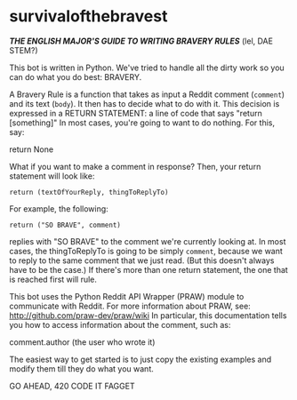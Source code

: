 survivalofthebravest
====================

***THE ENGLISH MAJOR'S GUIDE TO WRITING BRAVERY RULES***
(lel, DAE STEM?)

This bot is written in Python.
We've tried to handle all the dirty work so you can do what you
 do best: BRAVERY.

A Bravery Rule is a function that takes as input a Reddit
 comment (`comment`) and its text (`body`).
It then has to decide what to do with it.
This decision is expressed in a RETURN STATEMENT: a line of code
 that says "return [something]"
In most cases, you're going to want to do nothing. For this, say:

  return None

What if you want to make a comment in response? Then, your return
 statement will look like:

	return (textOfYourReply, thingToReplyTo)

For example, the following:

	return ("SO BRAVE", comment)

replies with "SO BRAVE" to the comment we're currently looking at.
In most cases, the thingToReplyTo is going to be simply `comment`,
 because we want to reply to the same comment that we just read.
(But this doesn't always have to be the case.)
If there's more than one return statement, the one that is reached
 first will rule.

This bot uses the Python Reddit API Wrapper (PRAW) module to
 communicate with Reddit.
For more information about PRAW, see:
 http://github.com/praw-dev/praw/wiki
In particular, this documentation tells you how to access
 information about the comment, such as:

comment.author	(the user who wrote it)

The easiest way to get started is to just copy the existing examples
 and modify them till they do what you want.

GO AHEAD, 420 CODE IT FAGGET

